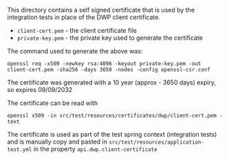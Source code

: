 This directory contains a self signed certificate that is used by the integration tests in place of the DWP client certificate.

* `client-cert.pem` - the client certificate file
* `private-key.pem` - the private key used to generate the certificate

The command used to generate the above was:
```shell
openssl req -x509 -newkey rsa:4096 -keyout private-key.pem -out client-cert.pem -sha256 -days 3650 -nodes -config openssl-csr.conf
```

The certificate was generated with a 10 year (approx - 3650 days) expiry, so expires 09/09/2032

The certificate can be read with
```shell
openssl x509 -in src/test/resources/certificates/dwp/client-cert.pem -text
```

The certificate is used as part of the test spring context (integration tests) and is manually copy and pasted in
`src/test/resources/application-test.yml` in the property `api.dwp.client-certificate`

